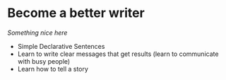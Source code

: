 # Become a better writer

_Something nice here_

- Simple Declarative Sentences
- Learn to write clear messages that get results (learn to communicate with busy people)
- Learn how to tell a story
